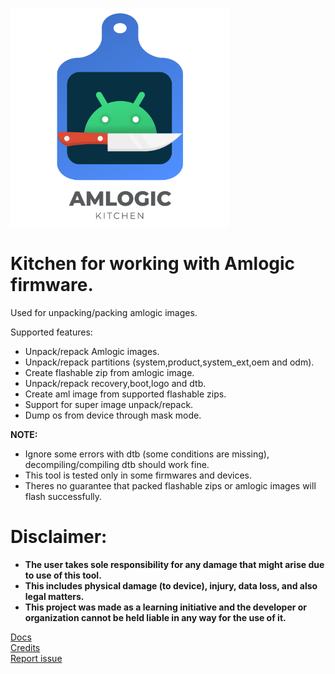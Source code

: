 <p align="left">
  <img src="docs/logo.png" width="350" >
</p>

# Kitchen for working with Amlogic firmware.
Used for unpacking/packing amlogic images.

Supported features:
- Unpack/repack Amlogic images.
- Unpack/repack partitions (system,product,system_ext,oem and odm).
- Create flashable zip from amlogic image.
- Unpack/repack recovery,boot,logo and dtb.
- Create aml image from supported flashable zips.
- Support for super image unpack/repack.
- Dump os from device through mask mode.

<b>NOTE:</b>
- Ignore some errors with dtb (some conditions are missing), decompiling/compiling dtb should work fine.
- This tool is tested only in some firmwares and devices.
- Theres no guarantee that packed flashable zips or amlogic images will flash successfully.

# Disclaimer:

- <b>The user takes sole responsibility for any damage that might arise due to use of this tool. <br/>
- This includes physical damage (to device), injury, data loss, and also legal matters. <br/>
- This project was made as a learning initiative and the developer or organization cannot be held liable in any way for the use of it.</b>

[Docs](docs)<br/>
[Credits](docs/credits.md)<br/>
[Report issue](https://github.com/xKern/AmlogicKitchen/issues/new)
